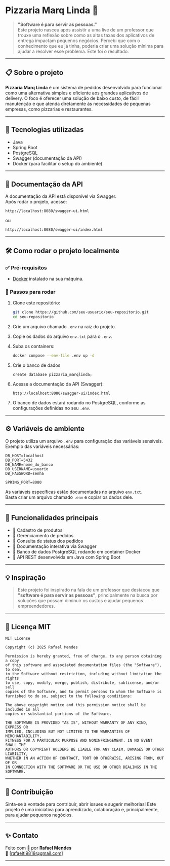 
# Pizzaria Marq Linda 🍕

> **"Software é para servir as pessoas."**  
Este projeto nasceu após assistir a uma live de um professor que trouxe uma reflexão sobre como as altas taxas dos aplicativos de entrega impactam pequenos negócios. Percebi que com o conhecimento que eu já tinha, poderia criar uma solução mínima para ajudar a resolver esse problema. Este foi o resultado.

---

## 📋 Sobre o projeto

**Pizzaria Marq Linda** é um sistema de pedidos desenvolvido para funcionar como uma alternativa simples e eficiente aos grandes aplicativos de delivery. O foco é oferecer uma solução de baixo custo, de fácil manutenção e que atenda diretamente às necessidades de pequenas empresas, como pizzarias e restaurantes.

---

## 🚀 Tecnologias utilizadas

- Java
- Spring Boot
- PostgreSQL
- Swagger (documentação da API)
- Docker (para facilitar o setup do ambiente)

---

## 📑 Documentação da API

A documentação da API está disponível via Swagger.  
Após rodar o projeto, acesse:

```
http://localhost:8080/swagger-ui.html
```
ou
```
http://localhost:8080/swagger-ui/index.html
```

---

## 🛠️ Como rodar o projeto localmente

### ✅ Pré-requisitos

- [Docker](https://www.docker.com/) instalado na sua máquina.

### 🚧 Passos para rodar

1. Clone este repositório:
   ```bash
   git clone https://github.com/seu-usuario/seu-repositorio.git
   cd seu-repositorio
   ```

2. Crie um arquivo chamado `.env` na raiz do projeto.

3. Copie os dados do arquivo `env.txt` para o `.env`.

4. Suba os containers:
   ```bash
   docker compose --env-file .env up -d
   ```

5. Crie o banco de dados
    ```
    create database pizzaria_marqlinda;
   ```
6. Acesse a documentação da API (Swagger):
   ```
   http://localhost:8080/swagger-ui/index.html
   ```

6. O banco de dados estará rodando no PostgreSQL, conforme as configurações definidas no seu `.env`.

---

## ⚙️ Variáveis de ambiente

O projeto utiliza um arquivo `.env` para configuração das variáveis sensíveis.  
Exemplo das variáveis necessárias:

```env
DB_HOST=localhost
DB_PORT=5432
DB_NAME=nome_do_banco
DB_USERNAME=usuario
DB_PASSWORD=senha

SPRING_PORT=8080
```

As variáveis específicas estão documentadas no arquivo `env.txt`.  
Basta criar um arquivo chamado `.env` e copiar os dados dele.

---

## 🧠 Funcionalidades principais

- 🔸 Cadastro de produtos
- 🔸 Gerenciamento de pedidos
- 🔸 Consulta de status dos pedidos
- 🔸 Documentação interativa via Swagger
- 🔸 Banco de dados PostgreSQL rodando em container Docker
- 🔸 API REST desenvolvida em Java com Spring Boot

---

## 💡 Inspiração

> Este projeto foi inspirado na fala de um professor que destacou que **"software é para servir as pessoas"**, principalmente na busca por soluções que possam diminuir os custos e ajudar pequenos empreendedores.

---

## 📜 Licença MIT

```
MIT License

Copyright (c) 2025 Rafael Mendes

Permission is hereby granted, free of charge, to any person obtaining a copy
of this software and associated documentation files (the "Software"), to deal
in the Software without restriction, including without limitation the rights
to use, copy, modify, merge, publish, distribute, sublicense, and/or sell
copies of the Software, and to permit persons to whom the Software is
furnished to do so, subject to the following conditions:

The above copyright notice and this permission notice shall be included in all
copies or substantial portions of the Software.

THE SOFTWARE IS PROVIDED "AS IS", WITHOUT WARRANTY OF ANY KIND, EXPRESS OR
IMPLIED, INCLUDING BUT NOT LIMITED TO THE WARRANTIES OF MERCHANTABILITY,
FITNESS FOR A PARTICULAR PURPOSE AND NONINFRINGEMENT. IN NO EVENT SHALL THE
AUTHORS OR COPYRIGHT HOLDERS BE LIABLE FOR ANY CLAIM, DAMAGES OR OTHER
LIABILITY,
WHETHER IN AN ACTION OF CONTRACT, TORT OR OTHERWISE, ARISING FROM, OUT OF OR
IN CONNECTION WITH THE SOFTWARE OR THE USE OR OTHER DEALINGS IN THE SOFTWARE.
```

---

## 🙌 Contribuição

Sinta-se à vontade para contribuir, abrir issues e sugerir melhorias! Este projeto é uma iniciativa para aprendizado, colaboração e, principalmente, para ajudar pequenos negócios.

---

## ✨ Contato

Feito com 💖 por **Rafael Mendes**  
📧 [rafaelti9818@gmail.com] 

---
